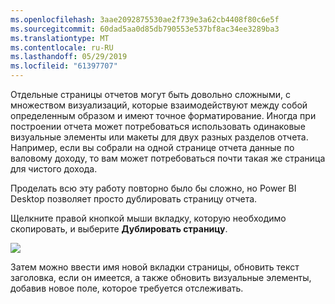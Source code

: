 ```yaml
---
ms.openlocfilehash: 3aae2092875530ae2f739e3a62cb4408f80c6e5f
ms.sourcegitcommit: 60dad5aa0d85db790553e537bf8ac34ee3289ba3
ms.translationtype: MT
ms.contentlocale: ru-RU
ms.lasthandoff: 05/29/2019
ms.locfileid: "61397707"
---
```

Отдельные страницы отчетов могут быть довольно сложными, с множеством визуализаций, которые взаимодействуют между собой определенным образом и имеют точное форматирование. Иногда при построении отчета может потребоваться использовать одинаковые визуальные элементы или макеты для двух разных разделов отчета. Например, если вы собрали на одной странице отчета данные по валовому доходу, то вам может потребоваться почти такая же страница для чистого дохода.

Проделать всю эту работу повторно было бы сложно, но Power BI Desktop позволяет просто дублировать страницу отчета.

Щелкните правой кнопкой мыши вкладку, которую необходимо скопировать, и выберите **Дублировать страницу**.

![](media/3-11b-duplicate-page/3-11b_1.png)

Затем можно ввести имя новой вкладки страницы, обновить текст заголовка, если он имеется, а также обновить визуальные элементы, добавив новое поле, которое требуется отслеживать.

